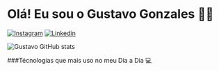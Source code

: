 # Olá! Eu sou o Gustavo Gonzales 🖐🏼


[![Instagram](https://img.shields.io/badge/Instagram-E4405F?style=for-the-badge&logo=instagram&logoColor=white)](https://www.instagram.com/gustavogonzalesdev/)
[![Linkedin](https://img.shields.io/badge/LinkedIn-0077B5?style=for-the-badge&logo=linkedin&logoColor=white)](https://www.linkedin.com/in/gustavomurarogonzales/)


![Gustavo GitHub stats](https://github-readme-stats.vercel.app/api?username=GustavoMuraroGonzales&show_icons=true&theme=tokyonight)

###Técnologias que mais uso no meu Dia a Dia 💻
